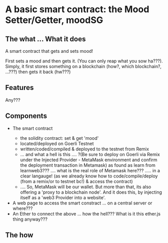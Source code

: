 # A basic smart contract: the Mood Setter/Getter, moodSG

## The what ... What it does
A smart contract that gets and sets mood! 

First sets a mood and then gets it. (You can only reap what you sow ha???). Simply, it first stores something on a blockchain (how?, which blockchain?, ...???) then gets it back (hw???) 

## Features

Any???

## Components
<ul>
    <li>The smart contract</li>
        <ul>
            <li>the solidity contract: set & get 'mood'</li>
            <li>located/deployed on Goerli Testnet</li>
            <li>written/coded/compiled & deployed to the testnet from Remix</li>
            <li>... and what a hell is this .... ?(Be sure to deploy on Goerli via Remix under the Injected Provider - MetaMask environment and confirm the deployment transaction in Metamask) as found as learn from learnweb3??? .... what is the real role of Metamask here??? ..... in a clear langauge! (as we already know how to code/compile/deploy (from a remix/or to testnet bc!) & access the contract)</li>
            <li> .... So, MetaMask will be our wallet. But more than that, its also offering a 'proxy to a blockchain node'. And it does this, by injecting itself as a 'web3 Provider into a website'.</li>
        </ul>
    <li>A web page to access the smart constract ... on a central server or where???</li>
    <li>An Ether to connect the above ... how the hell??? What is it this ether.js thing anyway???</li>
</ul>

## The how